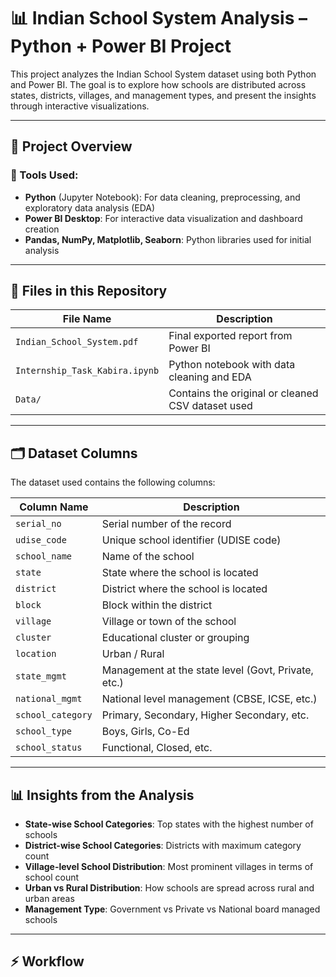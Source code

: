 # 📊 Indian School System Analysis – Python + Power BI Project

This project analyzes the Indian School System dataset using both Python and Power BI.
The goal is to explore how schools are distributed across states, districts, villages, and management types, and present the insights through interactive visualizations.

---

## 🚀 Project Overview

### 🔵 Tools Used:

- **Python** (Jupyter Notebook): For data cleaning, preprocessing, and exploratory data analysis (EDA)
- **Power BI Desktop**: For interactive data visualization and dashboard creation
- **Pandas, NumPy, Matplotlib, Seaborn**: Python libraries used for initial analysis

---

## 📂 Files in this Repository

| File Name | Description |
|-----------|-------------|
| `Indian_School_System.pdf` | Final exported report from Power BI |
| `Internship_Task_Kabira.ipynb` | Python notebook with data cleaning and EDA |
| `Data/` | Contains the original or cleaned CSV dataset used |

---

## 🗂 Dataset Columns

The dataset used contains the following columns:

| Column Name | Description |
|-------------|-------------|
| `serial_no` | Serial number of the record |
| `udise_code` | Unique school identifier (UDISE code) |
| `school_name` | Name of the school |
| `state` | State where the school is located |
| `district` | District where the school is located |
| `block` | Block within the district |
| `village` | Village or town of the school |
| `cluster` | Educational cluster or grouping |
| `location` | Urban / Rural |
| `state_mgmt` | Management at the state level (Govt, Private, etc.) |
| `national_mgmt` | National level management (CBSE, ICSE, etc.) |
| `school_category` | Primary, Secondary, Higher Secondary, etc. |
| `school_type` | Boys, Girls, Co-Ed |
| `school_status` | Functional, Closed, etc. |

---

## 📊 Insights from the Analysis

- **State-wise School Categories**: Top states with the highest number of schools
- **District-wise School Categories**: Districts with maximum category count
- **Village-level School Distribution**: Most prominent villages in terms of school count
- **Urban vs Rural Distribution**: How schools are spread across rural and urban areas
- **Management Type**: Government vs Private vs National board managed schools

---

## ⚡ Workflow

